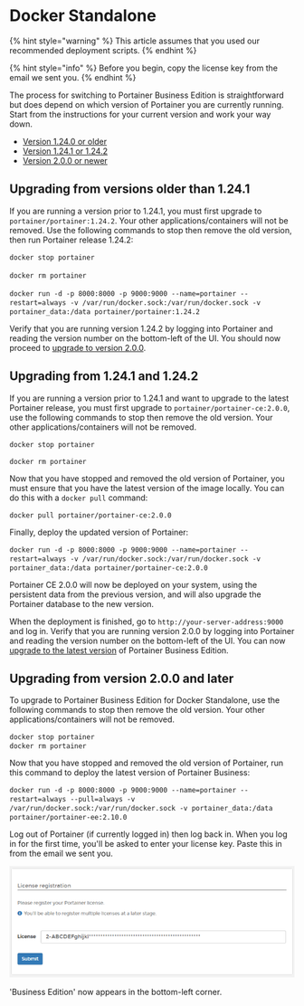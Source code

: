 # Docker Standalone

{% hint style="warning" %}
This article assumes that you used our recommended deployment scripts.
{% endhint %}

{% hint style="info" %}
Before you begin, copy the license key from the email we sent you.
{% endhint %}

The process for switching to Portainer Business Edition is straightforward but does depend on which version of Portainer you are currently running. Start from the instructions for your current version and work your way down.

* [Version 1.24.0 or older](docker.md#upgrading-from-versions-older-than-1.24.1)
* [Version 1.24.1 or 1.24.2](docker.md#upgrading-from-1.24.1-and-1.24.2)
* [Version 2.0.0 or newer](docker.md#upgrading-from-version-2.0.0-and-later)

## **Upgrading from versions older than 1.24.1**

If you are running a version prior to 1.24.1, you must first upgrade to `portainer/portainer:1.24.2`. Your other applications/containers will not be removed. Use the following commands to stop then remove the old version, then run Portainer release 1.24.2:

```
docker stop portainer

docker rm portainer

docker run -d -p 8000:8000 -p 9000:9000 --name=portainer --restart=always -v /var/run/docker.sock:/var/run/docker.sock -v portainer_data:/data portainer/portainer:1.24.2
```

Verify that you are running version 1.24.2 by logging into Portainer and reading the version number on the bottom-left of the UI. You should now proceed to [upgrade to version 2.0.0](docker.md#upgrading-from-1.24.1-and-1.24.2).

## Upgrading from 1.24.1 and 1.24.2

If you are running a version prior to 1.24.1 and want to upgrade to the latest Portainer release, you must first upgrade to `portainer/portainer-ce:2.0.0`, use the following commands to stop then remove the old version. Your other applications/containers will not be removed.

```
docker stop portainer
```

```
docker rm portainer
```

Now that you have stopped and removed the old version of Portainer, you must ensure that you have the latest version of the image locally. You can do this with a `docker pull` command:

```
docker pull portainer/portainer-ce:2.0.0
```

Finally, deploy the updated version of Portainer:

```
docker run -d -p 8000:8000 -p 9000:9000 --name=portainer --restart=always -v /var/run/docker.sock:/var/run/docker.sock -v portainer_data:/data portainer/portainer-ce:2.0.0
```

Portainer CE 2.0.0 will now be deployed on your system, using the persistent data from the previous version, and will also upgrade the Portainer database to the new version.

When the deployment is finished, go to `http://your-server-address:9000` and log in. Verify that you are running version 2.0.0 by logging into Portainer and reading the version number on the bottom-left of the UI. You can now [upgrade to the latest version](docker.md#upgrading-from-version-2.0.0-and-later) of Portainer Business Edition.

## Upgrading from version 2.0.0 and later

To upgrade to Portainer Business Edition for Docker Standalone, use the following commands to stop then remove the old version. Your other applications/containers will not be removed.

```
docker stop portainer
docker rm portainer
```

Now that you have stopped and removed the old version of Portainer, run this command to deploy the latest version of Portainer Business:

```
docker run -d -p 8000:8000 -p 9000:9000 --name=portainer --restart=always --pull=always -v /var/run/docker.sock:/var/run/docker.sock -v portainer_data:/data portainer/portainer-ee:2.10.0
```

Log out of Portainer (if currently logged in) then log back in. When you log in for the first time, you'll be asked to enter your license key. Paste this in from the email we sent you.

![](../../../.gitbook/assets/upgrade-license.png)

'Business Edition' now appears in the bottom-left corner.
